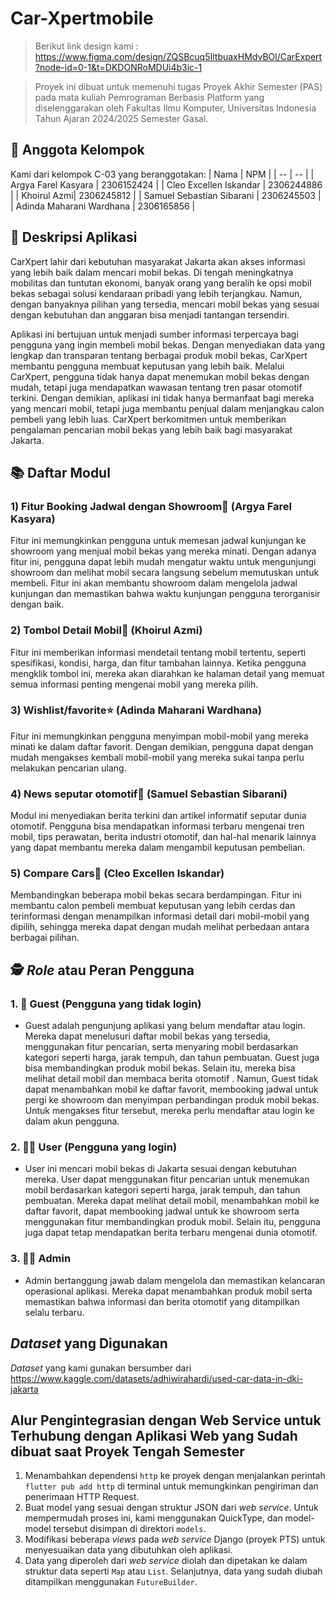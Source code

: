# Car-Xpertmobile
> 
> Berikut link design kami : https://www.figma.com/design/ZQSBcuq5IltbuaxHMdvBOl/CarExpert?node-id=0-1&t=DKDONRoMDUi4b3ic-1

> Proyek ini dibuat untuk memenuhi tugas Proyek Akhir Semester (PAS) pada mata kuliah Pemrograman Berbasis Platform yang diselenggarakan oleh Fakultas Ilmu Komputer, Universitas Indonesia Tahun Ajaran 2024/2025 Semester Gasal.

## 👥 Anggota Kelompok
Kami dari kelompok C-03 yang beranggotakan:
| Nama | NPM | 
| -- | -- | 
| Argya Farel Kasyara | 2306152424 | 
| Cleo Excellen Iskandar | 2306244886 | 
| Khoirul Azmi| 2306245812 | 
| Samuel Sebastian Sibarani | 2306245503 | 
| Adinda Maharani Wardhana | 2306165856 | 

## 📜 Deskripsi Aplikasi
CarXpert lahir dari kebutuhan masyarakat Jakarta akan akses informasi yang lebih baik dalam mencari mobil bekas. Di tengah meningkatnya mobilitas dan tuntutan ekonomi, banyak orang yang beralih ke opsi mobil bekas sebagai solusi kendaraan pribadi yang lebih terjangkau. Namun, dengan banyaknya pilihan yang tersedia, mencari mobil bekas yang sesuai dengan kebutuhan dan anggaran bisa menjadi tantangan tersendiri.

Aplikasi ini bertujuan untuk menjadi sumber informasi terpercaya bagi pengguna yang ingin membeli mobil bekas. Dengan menyediakan data yang lengkap dan transparan tentang berbagai produk mobil bekas, CarXpert membantu pengguna membuat keputusan yang lebih baik. Melalui CarXpert, pengguna tidak hanya dapat menemukan mobil bekas dengan mudah, tetapi juga mendapatkan wawasan tentang tren pasar otomotif terkini. Dengan demikian, aplikasi ini tidak hanya bermanfaat bagi mereka yang mencari mobil, tetapi juga membantu penjual dalam menjangkau calon pembeli yang lebih luas. CarXpert berkomitmen untuk memberikan pengalaman pencarian mobil bekas yang lebih baik bagi masyarakat Jakarta.

## 📚 Daftar Modul
### 1) Fitur Booking Jadwal dengan Showroom📝 (Argya Farel Kasyara)
Fitur ini memungkinkan pengguna untuk memesan jadwal kunjungan ke showroom yang menjual mobil bekas yang mereka minati. Dengan adanya fitur ini, pengguna dapat lebih mudah mengatur waktu untuk mengunjungi showroom dan melihat mobil secara langsung sebelum memutuskan untuk membeli. Fitur ini akan membantu showroom dalam mengelola jadwal kunjungan dan memastikan bahwa waktu kunjungan pengguna terorganisir dengan baik.
### 2) Tombol Detail Mobil🔘 (Khoirul Azmi)
Fitur ini memberikan informasi mendetail tentang mobil tertentu, seperti spesifikasi, kondisi, harga, dan fitur tambahan lainnya. Ketika pengguna mengklik tombol ini, mereka akan diarahkan ke halaman detail yang memuat semua informasi penting mengenai mobil yang mereka pilih.
### 3) Wishlist/favorite⭐ (Adinda Maharani Wardhana)
Fitur ini memungkinkan pengguna menyimpan mobil-mobil yang mereka minati ke dalam daftar favorit. Dengan demikian, pengguna dapat dengan mudah mengakses kembali mobil-mobil yang mereka sukai tanpa perlu melakukan pencarian ulang.
### 4) News seputar otomotif📰 (Samuel Sebastian Sibarani)
Modul ini menyediakan berita terkini dan artikel informatif seputar dunia otomotif. Pengguna bisa mendapatkan informasi terbaru mengenai tren mobil, tips perawatan, berita industri otomotif, dan hal-hal menarik lainnya yang dapat membantu mereka dalam mengambil keputusan pembelian.
### 5) Compare Cars📲 (Cleo Excellen Iskandar)
Membandingkan beberapa mobil bekas secara berdampingan. Fitur ini membantu calon pembeli membuat keputusan yang lebih cerdas dan terinformasi dengan menampilkan informasi detail dari mobil-mobil yang dipilih, sehingga mereka dapat dengan mudah melihat perbedaan antara berbagai pilihan.


## 🕵️ *Role* atau Peran Pengguna 
### 1. 👤 Guest (Pengguna yang tidak login)
- Guest adalah pengunjung aplikasi yang belum mendaftar atau login. Mereka dapat menelusuri daftar mobil bekas yang tersedia, menggunakan fitur pencarian, serta menyaring mobil berdasarkan kategori seperti harga, jarak tempuh, dan tahun pembuatan. Guest juga bisa membandingkan produk mobil bekas. Selain itu, mereka bisa melihat detail mobil dan membaca berita otomotif . Namun, Guest tidak dapat menambahkan mobil ke daftar favorit, membooking jadwal untuk pergi ke showroom dan menyimpan perbandingan produk mobil bekas. Untuk mengakses fitur tersebut, mereka perlu mendaftar atau login ke dalam akun pengguna.

### 2. 👨‍💻 User (Pengguna yang login)
- User ini mencari mobil bekas di Jakarta sesuai dengan kebutuhan mereka. User dapat menggunakan fitur pencarian untuk menemukan mobil berdasarkan kategori seperti harga, jarak tempuh, dan tahun pembuatan. Mereka dapat melihat detail mobil, menambahkan mobil ke daftar favorit, dapat membooking jadwal untuk ke showroom serta menggunakan fitur membandingkan produk mobil. Selain itu, pengguna juga dapat tetap mendapatkan berita terbaru mengenai dunia otomotif.

### 3. 👩‍💻 Admin
- Admin bertanggung jawab dalam mengelola dan memastikan kelancaran operasional aplikasi. Mereka dapat menambahkan produk mobil serta memastikan bahwa informasi dan berita otomotif yang ditampilkan selalu terbaru.
  
##  *Dataset* yang Digunakan
*Dataset* yang kami gunakan bersumber dari https://www.kaggle.com/datasets/adhiwirahardi/used-car-data-in-dki-jakarta  

## Alur Pengintegrasian dengan Web Service untuk Terhubung dengan Aplikasi Web yang Sudah dibuat saat Proyek Tengah Semester
1. Menambahkan dependensi `http` ke proyek dengan menjalankan perintah `flutter pub add http` di terminal untuk memungkinkan pengiriman dan penerimaan HTTP Request.  
2. Buat model yang sesuai dengan struktur JSON dari *web service*. Untuk mempermudah proses ini, kami menggunakan QuickType, dan model-model tersebut disimpan di direktori `models`.  
3. Modifikasi beberapa *views* pada *web service* Django (proyek PTS) untuk menyesuaikan data yang dibutuhkan oleh aplikasi.  
4. Data yang diperoleh dari *web service* diolah dan dipetakan ke dalam struktur data seperti `Map` atau `List`. Selanjutnya, data yang sudah diubah ditampilkan menggunakan `FutureBuilder`.

